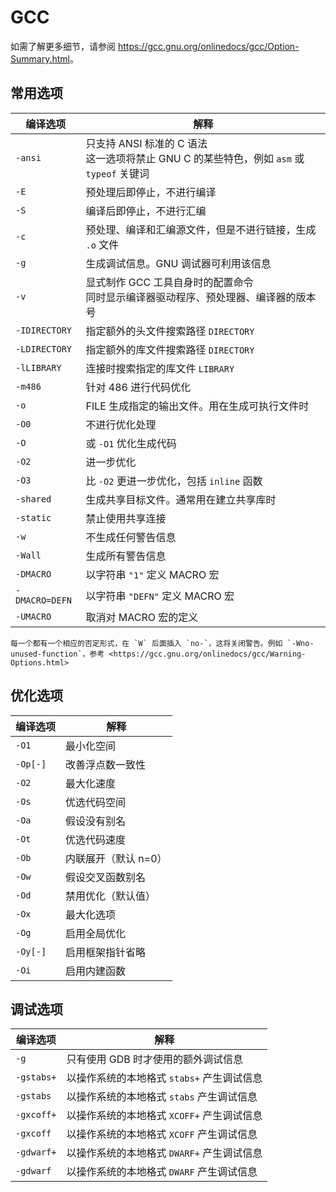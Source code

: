 # GCC

如需了解更多细节，请参阅 <https://gcc.gnu.org/onlinedocs/gcc/Option-Summary.html>。

## 常用选项

| 编译选项       | 解释                                                         |
| -------------- | ------------------------------------------------------------ |
| `-ansi`        | 只支持 ANSI 标准的 C 语法<br>这一选项将禁止 GNU C 的某些特色，例如 `asm` 或 `typeof` 关键词 |
| `-E`           | 预处理后即停止，不进行编译                                   |
| `-S`           | 编译后即停止，不进行汇编                                     |
| `-c`           | 预处理、编译和汇编源文件，但是不进行链接，生成 `.o` 文件     |
| `-g`           | 生成调试信息。GNU 调试器可利用该信息                         |
| `-v`           | 显式制作 GCC 工具自身时的配置命令<br>同时显示编译器驱动程序、预处理器、编译器的版本号 |
| `-IDIRECTORY`  | 指定额外的头文件搜索路径 `DIRECTORY`                         |
| `-LDIRECTORY`  | 指定额外的库文件搜索路径 `DIRECTORY`                         |
| `-lLIBRARY`    | 连接时搜索指定的库文件 `LIBRARY`                             |
| `-m486`        | 针对 486 进行代码优化                                        |
| `-o`           | FILE 生成指定的输出文件。用在生成可执行文件时                |
| `-O0`          | 不进行优化处理                                               |
| `-O`           | 或 `-O1` 优化生成代码                                        |
| `-O2`          | 进一步优化                                                   |
| `-O3`          | 比 `-O2` 更进一步优化，包括 `inline` 函数                    |
| `-shared`      | 生成共享目标文件。通常用在建立共享库时                       |
| `-static`      | 禁止使用共享连接                                             |
| `-w`           | 不生成任何警告信息                                           |
| `-Wall`        | 生成所有警告信息                                             |
| `-DMACRO`      | 以字符串 `"1"` 定义 MACRO 宏                                 |
| `-DMACRO=DEFN` | 以字符串 `"DEFN"` 定义 MACRO 宏                              |
| `-UMACRO`      | 取消对 MACRO 宏的定义                                        |

```{note}
每一个都有一个相应的否定形式，在 `W` 后面插入 `no-`，这将关闭警告。例如 `-Wno-unused-function`，参考 <https://gcc.gnu.org/onlinedocs/gcc/Warning-Options.html>
```



## 优化选项

| 编译选项 | 解释                 |
| -------- | -------------------- |
| `-O1`    | 最小化空间           |
| `-Op[-]` | 改善浮点数一致性     |
| `-O2`    | 最大化速度           |
| `-Os`    | 优选代码空间         |
| `-Oa`    | 假设没有别名         |
| `-Ot`    | 优选代码速度         |
| `-Ob`    | 内联展开（默认 n=0） |
| `-Ow`    | 假设交叉函数别名     |
| `-Od`    | 禁用优化（默认值）   |
| `-Ox`    | 最大化选项           |
| `-Og`    | 启用全局优化         |
| `-Oy[-]` | 启用框架指针省略     |
| `-Oi`    | 启用内建函数         |

## 调试选项

| 编译选项   | 解释                                     |
| ---------- | ---------------------------------------- |
| `-g`       | 只有使用 GDB 时才使用的额外调试信息        |
| `-gstabs+` | 以操作系统的本地格式 `stabs+` 产生调试信息 |
| `-gstabs`  | 以操作系统的本地格式 `stabs` 产生调试信息  |
| `-gxcoff+` | 以操作系统的本地格式 `XCOFF+` 产生调试信息 |
| `-gxcoff`  | 以操作系统的本地格式 `XCOFF` 产生调试信息  |
| `-gdwarf+` | 以操作系统的本地格式 `DWARF+` 产生调试信息 |
| `-gdwarf`  | 以操作系统的本地格式 `DWARF` 产生调试信息  |
